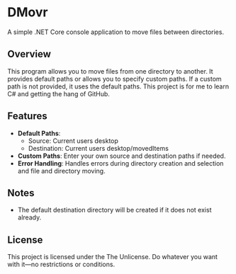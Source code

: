 # DMovr

A simple .NET Core console application to move files between directories.

## Overview

This program allows you to move files from one directory to another. It provides default paths or allows you to specify custom paths. If a custom path is not provided, it uses the default paths.
This project is for me to learn C# and getting the hang of GitHub.

## Features

-   **Default Paths**:
    -   Source: Current users desktop
    -   Destination: Current users desktop/movedItems
-   **Custom Paths**: Enter your own source and destination paths if needed.
-   **Error Handling**: Handles errors during directory creation and selection and file and directory moving.

## Notes
-   The default destination directory will be created if it does not exist already.

## License

This project is licensed under the The Unlicense. Do whatever you want with it—no restrictions or conditions.
